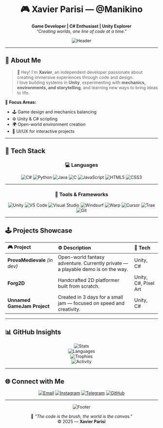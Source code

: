 <!-- Banner -->
<div align="center">
  
# 🎮 Xavier Parisi — @Manikino  

**Game Developer | C# Enthusiast | Unity Explorer**  
*"Creating worlds, one line of code at a time."*

![Header](https://capsule-render.vercel.app/api?type=waving&color=0:2b1055,100:159957&height=120&section=header)

</div>

---

## 🌌 About Me
> 👋 Hey! I'm **Xavier**, an independent developer passionate about creating immersive experiences through code and design.  
> I love building systems in **Unity**, experimenting with **mechanics, environments, and storytelling**, and learning new ways to bring ideas to life.  

🎯 **Focus Areas:**
- 🕹️ Game design and mechanics balancing  
- ⚙️ Unity & C# scripting  
- 🌍 Open-world environment creation  
- 🎨 UI/UX for interactive projects  

---

## 🧠 Tech Stack

<div align="center">

### 💻 Languages  
![C#](https://img.shields.io/badge/C%23-239120?style=for-the-badge&logo=csharp&logoColor=white)
![Python](https://img.shields.io/badge/Python-3776AB?style=for-the-badge&logo=python&logoColor=white)
![Java](https://img.shields.io/badge/Java-ED8B00?style=for-the-badge&logo=openjdk&logoColor=white)
![C](https://img.shields.io/badge/C-00599C?style=for-the-badge&logo=c&logoColor=white)
![JavaScript](https://img.shields.io/badge/JavaScript-323330?style=for-the-badge&logo=javascript&logoColor=F7DF1E)
![HTML5](https://img.shields.io/badge/HTML5-E34F26?style=for-the-badge&logo=html5&logoColor=white)
![CSS3](https://img.shields.io/badge/CSS3-1572B6?style=for-the-badge&logo=css3&logoColor=white)

---

### 🧩 Tools & Frameworks  
![Unity](https://img.shields.io/badge/Unity-100000?style=for-the-badge&logo=unity&logoColor=white)
![VS Code](https://img.shields.io/badge/VS_Code-0078D4?style=for-the-badge&logo=visualstudiocode&logoColor=white)
![Visual Studio](https://img.shields.io/badge/Visual_Studio-5C2D91?style=for-the-badge&logo=visualstudio&logoColor=white)
![Windsurf](https://img.shields.io/badge/Windsurf-1A73E8?style=for-the-badge&logo=icloud&logoColor=white)
![Warp](https://img.shields.io/badge/Warp_Terminal-000000?style=for-the-badge&logo=warp&logoColor=white)
![Cursor](https://img.shields.io/badge/Cursor_AI-2E2E2E?style=for-the-badge&logo=openai&logoColor=white)
![Trae](https://img.shields.io/badge/Trae-FF6A00?style=for-the-badge&logo=traefikproxy&logoColor=white)
![Git](https://img.shields.io/badge/Git-F05033?style=for-the-badge&logo=git&logoColor=white)

</div>

---

## 🕹️ Projects Showcase

| 🎮 Project | ⚙️ Description | 🧰 Tech |
|:-----------|:----------------|:--------|
| **ProvaMedievale** *(in dev)* | Open-world fantasy adventure. Currently private — a playable demo is on the way. | Unity, C# |
| **Forg2D** | Handcrafted 2D platformer built from scratch. | Unity, C#, Pixel Art |
| **Unnamed GameJam Project** | Created in 3 days for a small jam — focused on speed and creativity. | Unity, C# |

---

## 📊 GitHub Insights

<div align="center">

![Stats](https://github-readme-stats-git-masterrstaa-rickstaa.vercel.app/api?username=Manikino&show_icons=true&theme=tokyonight&cache_seconds=1800)  
![Languages](https://github-readme-stats-git-masterrstaa-rickstaa.vercel.app/api/top-langs/?username=Manikino&layout=compact&theme=tokyonight)  
![Trophies](https://github-profile-trophy.vercel.app/?username=Manikino&theme=tokyonight&margin-w=5&no-frame=true)  
![Activity](https://github-readme-activity-graph.vercel.app/graph?username=Manikino&theme=tokyo-night)

</div>

---

## 🌐 Connect with Me

<div align="center">

[![Email](https://img.shields.io/badge/Gmail-D14836?style=for-the-badge&logo=gmail&logoColor=white)](mailto:xavierparisi@gmail.com)
[![Instagram](https://img.shields.io/badge/Instagram-E4405F?style=for-the-badge&logo=instagram&logoColor=white)](https://www.instagram.com/manikino.dev)
[![Telegram](https://img.shields.io/badge/Telegram-2CA5E0?style=for-the-badge&logo=telegram&logoColor=white)](https://t.me/manikino)
[![GitHub](https://img.shields.io/badge/GitHub-171515?style=for-the-badge&logo=github&logoColor=white)](https://github.com/Manikino)

</div>

---

<div align="center">

![Footer](https://capsule-render.vercel.app/api?type=waving&color=0:159957,100:2b1055&height=120&section=footer)

🖤 *"The code is the brush, the world is the canvas."*  
© 2025 — **Xavier Parisi**

</div>
